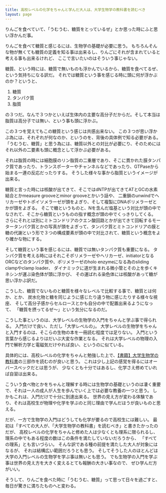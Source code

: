 ```yaml
---
title: 高校レベルの化学をちゃんと学んだ大人は、大学生物学の教科書を読むべき
layout: page
---
```


りんごを食べていて、「うむうむ、糖質をとっているぜ」とか思った時にふと思い浮かんだ事。

りんごを食べて糖質と感じるには、生物学の基礎が必要に思う。
もちろんそんな物が無くても糖質の定義を知る事は出来るし、りんごにそれが含まれていると考える事も出来るけれど、
ここで言いたいのはそういう事じゃない。

糖質、という時には、糖質で無いものも浮かんでいるから、糖質を食べてるぜ、という気持ちになる訳だ。
それでは糖質という事を感じる時に頭に何が浮かぶのか？というと、

1. 糖質
2. タンパク質
3. 脂質

の３つだ。なんで３つかといえば生体内の主要な高分子だからだ。そして本当は脂質は高分子では無い、という事も頭に浮かぶ。

この３つを覚えてもこの糖質という感じは共感出来ない。
この３つが思い浮かぶ為には、それぞれが何なのか、というのを、背後の具体例で知る必要がある。
「うむうむ、糖質」と思う為には、糖質以外との対比が必要にり、そのためにはそれ以外の二要素も頭に概念として浮かぶ必要がある。

それは脂質の時には細胞膜のリン脂質の二重層であり、そこに貫かれた膜タンパク質であったり、トランスポーターやチャンネルなどであったり、GTPaseから始まる一連の反応だったりする。
そうした様々な事から脂質というイメージが出来る。

糖質と言った時には核酸が出てきて、そこではdNTPが出てきてATとGCの水素結合とかmeasure grooveとminor grooveとかいう話や、
二重鎖のunwindでヘリカーゼやトポイソメラーゼが頭をよぎり、そして複製にDNAポリメラーゼとかが頭をよぎる。
そこで糖というものと、Nを含んだ塩基という対比が頭の中でなされて、そこから糖質というものの指す概念が頭の中でくっきりしてくる。
さらにそれとは別にミトコンドリアのクエン酸回路とかが出てきて回転するモータータンパク質とかの写真が頭をよぎって、タンパク質とミトコンドリアの膜と糖の代謝という形で３つの構成要素が頭の中で対比されて、糖質という概念をより確かな物にする。

そして糖質という事を感じるには、糖質では無いタンパク質も重要になる。
タンパク質を考える時にはそれこそポリメラーゼやヘリカーゼ、initiatorとなるORCなどのタンパク質や、ポリメラーゼのholo enzymeになる為のsliding clampやclamp loader、
ダイナミックに道が生まれる微小管とその上を歩くキネシンが運ぶ染色体が頭に浮かび、
その運ばれる染色体には核酸があって糖が思い浮かぶ訳だ。

こうした、糖質でないものと糖質を様々なレベルで比較する事で、糖質とは何か、とか、
炭水化物と糖を同じように感じたり違う物に感じたりする様々な視座、
そして高分子感からセルロースとかも自分の中で配置出来るようになって、
「糖質を摂ってるぜ〜」という気分になるのだ。

こうした事というのは、大学レベルの生物学の入門をちゃんと学ぶ事で得られる。
入門だけで良い、ただし「大学レベルの」。
大学レベルの生物学をちゃんと入門するのは、そこらの生物の本を一冊読む程度では足りない。
入門という言葉から感じるよりはだいぶ大変な作業となる。
それは大学レベルの物理の入門で解析力学と電磁気だけやれば良い、というのに似ている。

具体的には、高校レベルの化学をちゃんと勉強した上で、[【書籍】大学生物学の教科書](https://karino2.github.io/RandomThoughts/【書籍】大学生物学の教科書)の三部作を読むのが良いと思う。
これは少し上記の感覚を得るにはオーバースペックだとは思うが、
少なくとも十分ではあるし、化学さえ修めていれば自習は出来る。

こういう食べ物とかをちゃんと理解する時には生物学の基礎というのは凄く重要で、それは一人の成人が人生を歩んでいく上では必要な教養の一つと思う。
しかもこれは、入門だけで十分に到達出来る。
世界の見え方が変わる体験であり、それは高校生が物理や化学を学ぶのと同じ理由で学んだほうが良いものと思える。

だが、一方で生物学の入門はどうしても化学が要るので高校生には難しい。
最初は「すべての大人が、「大学生物学の教科書」を読むべき」と書きたかったのだが、
高校レベルの化学をちゃんと修めた人は少なくとも理系に限られるし、
理系の中でもある程度の数はこの条件を満たしていないだろうから、
「すべての理系」とも言いづらい。
そんな訳である種の前提を満たした大人が対象にはなるが、
それは結構広い範囲だろうとも思う。
そしてそうした人のほとんどは大学の入門レベルの生物学を学ぶ事は無いとも思う。
でも生物学の入門を学ぶ事は世界の見え方を大きく変えるとても報酬の大きい事なので、
ぜひ学んだ方がいい。

そうして、りんごを食べた時に「うむうむ、糖質」って思って日々を過ごすと、毎日が驚きに満ちたものへと変わる。